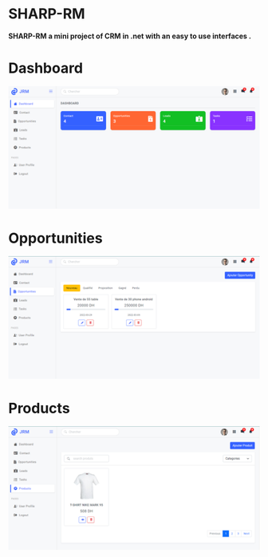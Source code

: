 # SHARP-RM

**SHARP-RM a mini project of CRM in .net with an easy to use interfaces .**

# Dashboard

![SHARP-RM](/assets/Dashboard.PNG)


# Opportunities

![SHARP-RM](/assets/Opportunities.PNG)


# Products

![SHARP-RM](/assets/Products.PNG)